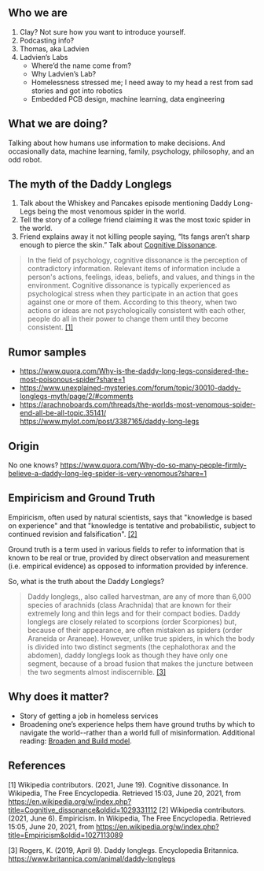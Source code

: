 ## Who we are
1. Clay? Not sure how you want to introduce yourself.
2. Podcasting info?
3. Thomas, aka Ladvien
4. Ladvien’s Labs
    * Where’d the name come from?
    * Why Ladvien’s Lab?
    * Homelessness stressed me; I need away to my head a rest from sad stories and got into robotics
   * Embedded PCB design, machine learning, data engineering

## What we are doing? 
Talking about how humans use information to make decisions.  And occasionally data, machine learning, family, psychology, philosophy, and an odd robot.

##  The myth of the Daddy Longlegs
1. Talk about the Whiskey and Pancakes episode mentioning Daddy Long-Legs being the most venomous spider in the world. 
2. Tell the story of a college friend claiming it was the most toxic spider in the world.
3. Friend explains away it not killing people saying, “Its fangs aren’t sharp enough to pierce the skin.” Talk about [Cognitive Dissonance](https://en.wikipedia.org/wiki/Cognitive_dissonance).

> In the field of psychology, cognitive dissonance is the perception of contradictory information. Relevant items of information include a person's actions, feelings, ideas, beliefs, and values, and things in the environment. Cognitive dissonance is typically experienced as psychological stress when they participate in an action that goes against one or more of them. According to this theory, when two actions or ideas are not psychologically consistent with each other, people do all in their power to change them until they become consistent. [[1]](#1)


## Rumor samples
* https://www.quora.com/Why-is-the-daddy-long-legs-considered-the-most-poisonous-spider?share=1
* https://www.unexplained-mysteries.com/forum/topic/30010-daddy-longlegs-myth/page/2/#comments
* https://arachnoboards.com/threads/the-worlds-most-venomous-spider-end-all-be-all-topic.35141/
https://www.mylot.com/post/3387165/daddy-long-legs


## Origin
No one knows?
https://www.quora.com/Why-do-so-many-people-firmly-believe-a-daddy-long-leg-spider-is-very-venomous?share=1



## Empiricism and Ground Truth

Empiricism, often used by natural scientists, says that "knowledge is based on experience" and that "knowledge is tentative and probabilistic, subject to continued revision and falsification". [[2]](#2)

Ground truth is a term used in various fields to refer to information that is known to be real or true, provided by direct observation and measurement (i.e. empirical evidence) as opposed to information provided by inference.


So, what is the truth about the Daddy Longlegs?

> Daddy longlegs,, also called harvestman, are any of more than 6,000 species of arachnids (class Arachnida) that are known for their extremely long and thin legs and for their compact bodies. Daddy longlegs are closely related to scorpions (order Scorpiones) but, because of their appearance, are often mistaken as spiders (order Araneida or Araneae). However, unlike true spiders, in which the body is divided into two distinct segments (the cephalothorax and the abdomen), daddy longlegs look as though they have only one segment, because of a broad fusion that makes the juncture between the two segments almost indiscernible. [[3]](#3)

## Why does it matter?
* Story of getting a job in homeless services
* Broadening one’s experience helps them have ground truths by which to navigate the world--rather than a world full of misinformation. Additional reading: [Broaden and Build model](https://www.verywellmind.com/broaden-and-build-theory-4845903).


## References
<a id="1">[1]</a> 
Wikipedia contributors. (2021, June 19). Cognitive dissonance. In Wikipedia, The Free Encyclopedia. Retrieved 15:03, June 20, 2021, from https://en.wikipedia.org/w/index.php?title=Cognitive_dissonance&oldid=1029331112
<a id="2">[2]</a> 
Wikipedia contributors. (2021, June 6). Empiricism. In Wikipedia, The Free Encyclopedia. Retrieved 15:05, June 20, 2021, from https://en.wikipedia.org/w/index.php?title=Empiricism&oldid=1027113089

<a id="3">[3]</a> 
Rogers, K. (2019, April 9). Daddy longlegs. Encyclopedia Britannica. https://www.britannica.com/animal/daddy-longlegs